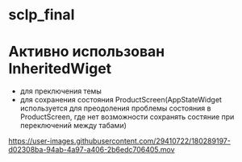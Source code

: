 # sclp_final

# Активно использован InheritedWiget 
- для преключения темы
- для сохранения состояния ProductScreen(AppStateWidget используется для преодоления проблемы состояния в ProductScreen, где нет возможности сохранять состяние при переключений между табами)

https://user-images.githubusercontent.com/29410722/180289197-d02308ba-94ab-4a97-a406-2b6edc706405.mov

